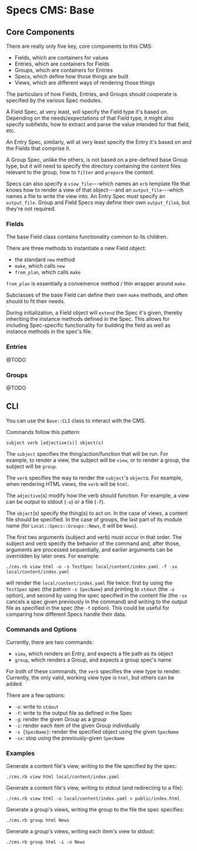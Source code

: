 # Specs CMS: Base


## Core Components

There are really only five key, core components to this CMS:
- Fields, which are containers for values
- Entries, which are containers for Fields
- Groups, which are containers for Entries
- Specs, which define how those things are built
- Views, which are different ways of rendering those things

The particulars of how Fields, Entries, and Groups should cooperate is specified by the various Spec modules.

A Field Spec, at very least, will specify the Field type it's based on. Depending on the needs/expectations of that Field type, it might also specify subfields, how to extract and parse the value intended for that field, etc.

An Entry Spec, similarly, will at very least specify the Entry it's based on and the Fields that comprise it.

A Group Spec, unlike the others, is not based on a pre-defined base Group type, but it will need to specify the directory containing the content files relevant to the group, how to `filter` and `prepare` the content.

Specs can also specify a `view_file`---which names an `erb` template file that knows how to render a view of that object---and an `output_file`---which names a file to write the view into. An Entry Spec must specify an `output_file`. Group and Field Specs may define their own `output_file`s, but they're not required.

### Fields

The base Field class contains functionality common to its children.

There are three methods to instantiate a new Field object:
- the standard `new` method
- `make`, which calls `new`
- `from_plan`, which calls `make`

`from_plan` is essentially a conveinence method / thin wrapper around `make`.

Subclasses of the base Field can define their own `make` methods, and often should to fit their needs.

During initialization, a Field object will `extend` the Spec it's given, thereby inheriting the instance methods defined in the Spec. This allows for including Spec-specific functionality for building the field as well as instance methods in the spec's file.

### Entries

@TODO

### Groups

@TODO


## CLI

You can use the `Base::CLI` class to interact with the CMS.

Commands follow this pattern:

    subject verb [adjective(s)] object(s)

The `subject` specifies the thing/action/function that will be run. For example, to render a view, the subject will be `view`, or to render a group, the subject will be `group`.

The `verb` specifies the way to render the `subject`'s `object`s. For example, when rendering HTML views, the `verb` will be `html`.

The `adjective`(s) modify how the verb should function. For example, a view can be output to stdout (`-o`) or a file (`-f`).

The `object`(s) specify the thing(s) to act on. In the case of views, a content file should be specified. In the case of groups, the last part of its module name (for `Local::Specs::Groups::News`, it will be `News`).

The first two arguments (subject and verb) must occur in that order. The subject and verb specify the behavior of the command and, after those, arguments are processed sequentially, and earlier arguments can be overridden by later ones. For example:

    ./cms.rb view html -o -s TestSpec local/content/index.yaml -f -sx local/content/index.yaml

will render the `local/content/index.yaml` file twice: first by using the `TestSpec` spec (the pattern `-s SpecName`) and printing to `stdout` (the `-o` option), and second by using the spec specified in the content file (the `-sx` cancels a spec given previously in the command) and writing to the output file as specified in the spec (the `-f` option). This could be useful for comparing how different Specs handle their data.

### Commands and Options

Currently, there are two commands:

- `view`, which renders an Entry, and expects a file path as its object
- `group`, which renders a Group, and expects a group spec's name

For both of these commands, the `verb` specifies the view type to render. Currently, the only valid, working view type is `html`, but others can be added.

There are a few options:

- `-o`: write to `stdout`
- `-f`: write to the output file as defined in the Spec
- `-g`: render the given Group as a group
- `-i`: render each item of the given Group individually
- `-s {SpecName}`: render the specified object using the given `SpecName`
- `-sx`: stop using the previously-given `SpecName`

### Examples

Generate a content file's view, writing to the file specified by the spec:

    ./cms.rb view html local/content/index.yaml


Generate a content file's view, writing to stdout (and redirecting to a file):

    ./cms.rb view html -o local/content/index.yaml > public/index.html


Generate a group's views, writing the group to the file the spec specifies:

    ./cms.rb group html News

Generate a group's views, writing each item's view to stdout:

    ./cms.rb group html -i -o News

